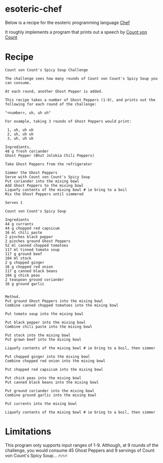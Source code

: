 # esoteric-chef


Below is a recipe for the esoteric programming language [Chef](http://www.dangermouse.net/esoteric/chef.html)

It roughly implements a program that prints out a speech by [Count von Count](https://en.wikipedia.org/wiki/Count_von_Count)

# Recipe

```
Count von Count's Spicy Soup Challenge

The challenge sees how many rounds of Count von Count's Spicy Soup you can consume.

At each round, another Ghost Pepper is added. 

This recipe takes a number of Ghost Peppers (1-9), and prints out the following for each round of the challenge:

"<number>, uh, uh uh" 

For example, taking 3 rounds of Ghost Peppers would print:

 1, uh, uh uh
 2, uh, uh uh
 3, uh, uh uh

Ingredients.
48 g fresh coriander
Ghost Pepper (Bhut Jolokia Chili Peppers)

Take Ghost Peppers from the refrigerator

Simmer the Ghost Peppers
Serve with Count von Count's Spicy Soup
Put coriander into the mixing bowl
Add Ghost Peppers to the mixing bowl
Liquefy contents of the mixing bowl # ie bring to a boil
Mix the Ghost Peppers until simmered

Serves 1

Count von Count's Spicy Soup

Ingredients
44 g currants
44 g chopped red capsicum
16 ml chili paste
2 pinches black pepper
2 pinches ground Ghost Peppers
52 ml canned chopped tomatoes
117 ml tinned tomato soup
117 g ground beef
104 ml stock
2 g chopped ginger
16 g chopped red onion
117 g canned black beans
104 g chick peas
2 teaspoon ground coriander
16 g ground garlic


Method.
Put ground Ghost Peppers into the mixing bowl
Combine canned chopped tomatoes into the mixing bowl

Put tomato soup into the mixing bowl

Put black pepper into the mixing bowl
Combine chili paste into the mixing bowl

Put stock into the mixing bowl
Put grown beef into the mixing bowl

Liquefy contents of the mixing bowl # ie bring to a boil, then simmer

Put chopped ginger into the mixing bowl
Combine chopped red onion into the mixing bowl

Put chopped red capsicum into the mixing bowl

Put chick peas into the mixing bowl
Put canned black beans into the mixing bowl

Put ground coriander into the mixing bowl
Combine ground garlic into the mixing bowl

Put currents into the mixing bowl

Liquefy contents of the mixing bowl # ie bring to a boil, then simmer
```

# Limitations
This program only supports input ranges of 1-9.  Although, at 9 rounds of the challenge, you would consume 45 Ghost Peppers and 9 servings of Count von Count's Spicy Soup... :fire::fire::fire:
